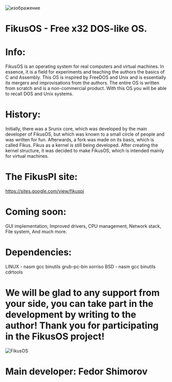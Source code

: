 ![изображение](https://github.com/user-attachments/assets/69cca9d0-d226-4bb6-a320-430969dd8cc8)


# FikusOS - Free x32 DOS-like OS.

# Info:

FikusOS is an operating system for real computers and virtual machines. In essence, it is a field for experiments and teaching the authors the basics of C and Assembly. This OS is inspired by FreeDOS and Unix and is essentially its mergers and improvisations from the authors. The entire OS is written from scratch and is a non-commercial product. With this OS you will be able to recall DOS and Unix systems.

# History:

Initially, there was a Srunix core, which was developed by the main developer of FikusOS, but which was known to a small circle of people and was written for fun. Afterwards, a fork was made on its basis, which is called Fikus. Fikus as a kernel is still being developed. After creating the kernel structure, it was decided to make FikusOS, which is intended mainly for virtual machines.

# The FikusPI site:
https://sites.google.com/view/fikuspi

# Coming soon:
GUI implementation, 
Improved drivers, 
CPU management, 
Network stack, 
File system, 
And much more. 

# Dependencies:
LINUX - nasm gcc binutils grub-pc-bin xorriso 
BSD - nasm gcc binutils cdrtools
 
# We will be glad to any support from your side, you can take part in the development by writing to the author! Thank you for participating in the FikusOS project!

![FikusOS](https://github.com/user-attachments/assets/14af3c21-ecd2-441e-9ae9-d55ab6909b62)


# Main developer: Fedor Shimorov
